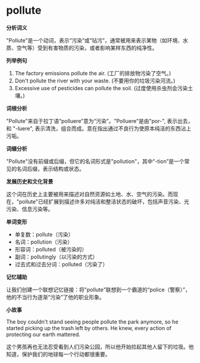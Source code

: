 # pollute

**分析词义**

  

"Pollute"是一个动词，表示“污染”或“玷污”，通常被用来表示某物（如环境、水质、空气等）受到有害物质的污染，或者影响某样东西的纯净性。

  

**列举例句**

  

1.  The factory emissions pollute the air. (工厂的排放物污染了空气。)
2.  Don't pollute the river with your waste. (不要用你的垃圾污染河流。)
3.  Excessive use of pesticides can pollute the soil. (过度使用杀虫剂会污染土壤。)

  

**词根分析**

  

"Pollute"来自于拉丁语“polluere”意为“污染”。"Polluere"是由"por-", 表示出去，和 "-luere", 表示清洗，组合而成。意在指出通过不良行为使原本纯洁的东西沾上污垢。

  

**词缀分析**

  

"Pollute"没有前缀或后缀，但它的名词形式是"pollution"，其中“-tion”是一个常见的名词后缀，表示结构或状态。

  

**发展历史和文化背景**

  

这个词在历史上主要被用来描述对自然资源如土地、水、空气的污染。而现在，"pollute"已经扩展到描述许多对纯洁和整洁状态的破坏，包括声音污染、光污染、信息污染等。

  

**单词变形**

  

*   单复数：pollute（污染）
*   名词：pollution（污染）
*   形容词：polluted（被污染的）
*   副词：pollutingly（以污染的方式）
*   过去式和过去分词：polluted（污染了）

  

**记忆辅助**

  

让我们创建一个联想记忆链接：将"pollute"联想到一个霸道的“police（警察）”，他的不当行为逐渐“污染”了他的职业形象。

  

**小故事**

  

The boy couldn't stand seeing people pollute the park anymore, so he started picking up the trash left by others. He knew, every action of protecting our earth mattered.

  

这个男孩再也无法忍受看到人们污染公园，所以他开始捡起其他人留下的垃圾。他知道，保护我们的地球每一个行动都很重要。
